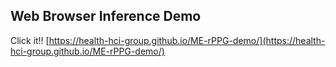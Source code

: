 ## Web Browser Inference Demo
Click it!!
[https://health-hci-group.github.io/ME-rPPG-demo/](https://health-hci-group.github.io/ME-rPPG-demo/) 
